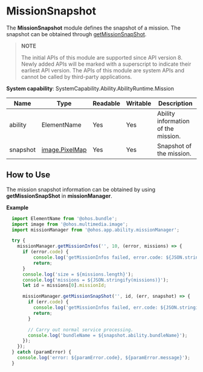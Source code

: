 # MissionSnapshot

The **MissionSnapshot** module defines the snapshot of a mission. The snapshot can be obtained through [getMissionSnapShot](js-apis-app-ability-missionManager.md#missionmanagergetmissionsnapshot).

> **NOTE**
> 
> The initial APIs of this module are supported since API version 8. Newly added APIs will be marked with a superscript to indicate their earliest API version.
> The APIs of this module are system APIs and cannot be called by third-party applications.

**System capability**: SystemCapability.Ability.AbilityRuntime.Mission

| Name| Type| Readable| Writable| Description|
| -------- | -------- | -------- | -------- | -------- |
| ability | ElementName | Yes| Yes| Ability information of the mission.|
| snapshot | [image.PixelMap](js-apis-image.md) | Yes| Yes| Snapshot of the mission.|

## How to Use

The mission snapshot information can be obtained by using **getMissionSnapShot** in **missionManager**.

**Example**
```ts
  import ElementName from '@ohos.bundle';
  import image from '@ohos.multimedia.image';
  import missionManager from '@ohos.app.ability.missionManager';

  try {
    missionManager.getMissionInfos('', 10, (error, missions) => {
      if (error.code) {
          console.log('getMissionInfos failed, error.code: ${JSON.stringify(error.code)}, error.message: ${JSON.stringify(error.message)}');
          return;
      }
      console.log('size = ${missions.length}');
      console.log('missions = ${JSON.stringify(missions)}');
      let id = missions[0].missionId;

      missionManager.getMissionSnapShot('', id, (err, snapshot) => {
        if (err.code) {
          console.log('getMissionInfos failed, err.code: ${JSON.stringify(err.code)}, err.message: ${JSON.stringify(err.message)}');
          return;
        }

        // Carry out normal service processing.
        console.log('bundleName = ${snapshot.ability.bundleName}');
      });
    });
  } catch (paramError) {
    console.log('error: ${paramError.code}, ${paramError.message}');
  }
```
